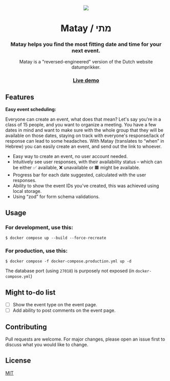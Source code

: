 <div align="center">
 <img src="https://i.imgur.com/R1oaS9R.png" />

# Matay / מתי

### Matay helps you find the most fitting date and time for your next event.

Matay is a "reversed-engineered" version of the Dutch website datumprikker.

### [Live demo](https://youtu.be/f0Ee8tCxW24)

</div>

## Features

**Easy event scheduling:**

Everyone can create an event, what does that mean? Let's say you're in a class of 15 people, and you want to organize a meeting. You have a few dates in mind and want to make sure with the whole group that they will be available on those dates, staying on track with everyone's response/lack of response can lead to some headaches.
With Matay (translates to “when” in Hebrew) you can easily create an event, and send out the link to whoever.

- Easy way to create an event, no user account needed.
- Intuitively see user responses, with their availability status – which can be either ✅ available, ❌ unavailable or 🟧 might be available.
- Progress bar for each date suggested, calculated with the user responses.
- Ability to show the event IDs you've created, this was achieved using local storage.
- Using “zod” for form schema validations.

## Usage

### For development, use this:

```docker
$ docker compose up --build --force-recreate
```

### For production, use this:

```docker
$ docker compose -f docker-compose.production.yml up -d
```

The database port (using `27018`) is purposely not exposed (in `docker-compose.yml`)

## Might to-do list

- [ ] Show the event type on the event page.
- [ ] Add ability to post comments on the event page.

## Contributing

Pull requests are welcome. For major changes, please open an issue first to discuss what you would like to change.

## License

[MIT](https://choosealicense.com/licenses/mit/)
